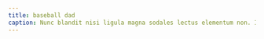 ```yaml
---
title: baseball dad
caption: Nunc blandit nisi ligula magna sodales lectus elementum non. Integer id venenatis velit.
---
```

